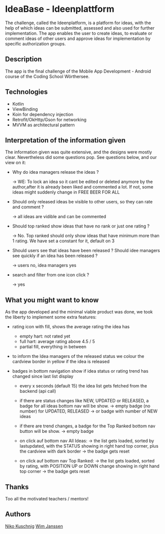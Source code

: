 # IdeaBase - Ideenplattform

The challenge, called the Ideenplatform, is a platform for ideas, with the help of which ideas
can be submitted, assessed and also used for further implementation. The app enables the user to create ideas, to evaluate or comment ideas of other users 
and approve ideas for implementation by specific authorization groups.

## Description

The app is the final challenge of the Mobile App Development - Android course of the Coding School Wörthersee.

## Technologies

* Kotlin
* ViewBinding
* Koin for dependency injection
* Retrofit/OkHttp/Gson for networking
* MVVM as architectural pattern

## Interpretation of the information given

The information given was quite extensive, and the designs were mostly clear. Nevertheless did some questions pop. 
See questions below, and our view on it:

* Why do idea managers release the ideas ?
  
  -> WE: To lock an idea so it cant be edited or deleted anymore by the author,after it is already been liked and commented a lot. If not, some ideas might suddenly change in FREE BEER FOR ALL

* Should only released ideas be visible to other users, so they can rate and comment ?
  
  -> all ideas are vidible and can be commented
    
* Should top ranked show ideas that have no rank or just one rating ?
  
  -> No. Top ranked should only show ideas that have minimum more than 1 rating. We have set a constant for it, default on 3
  
* Should users see that ideas have been released ? Should idee managers see quickly if an idea has been released ?
  
  -> users no, idea managers yes
  
* search and filter from one icon click ?
  
  -> yes
  
## What you might want to know

As the app developed and the minimal viable product was done, we took the liberty to implement some extra features:

* rating icon with fill, shows the average rating the idea has
  * empty hart: not rated yet
  * full hart: average rating above 4.5 / 5
  * partial fill, everything in between
  
* to inform the Idea managers of the released status we colour the cardview border in yellow if the idea is released

* badges in bottom navigation show if idea status or rating trend has changed since last list display
  * every x seconds (default 15) the idea list gets fetched from the backend (api call)
  
  * if there are status changes like NEW, UPDATED or RELEASED, a badge for all ideas bottom nav will be show.
    -> empty badge (no number) for UPDATED, RELEASED 
    -> or badge with number of NEW ideas
      
  * if there are trend changes, a badge for the Top Ranked bottom nav button will be show. 
    -> empty badge
    
  * on click auf bottom nav All Ideas: 
    -> the list gets loaded, sorted by lastupdated, with the STATUS showing in right hand top corner, plus the cardview with dark border
    -> the badge gets reset
    
  * on click auf bottom nav Top Ranked:
    -> the list gets loaded, sorted by rating, with POSITION UP or DOWN change showing in right hand top corner
    -> the badge gets reset
      
## Thanks

Too all the motivated teachers / mentors!

## Authors

[Niko Kuschnig](https://gitlab.tailored-apps.com/codingschool_nkuschnig) 
[Wim Janssen](https://gitlab.tailored-apps.com/codingschool_wjanssen)
